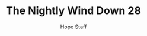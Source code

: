 ---
image: /assets/img/nwd/28_nwd_john_6_35_a_erv.png
title: The Nightly Wind Down 28
number: 28
categories:
  - The Nightly Wind Down
author: Hope Staff
notes: The Nightly Wind Down 28
embed: >-
  EMBED_GOES_HERE
transcript: >-
  SOME LINES OF TEXT START HERE
---